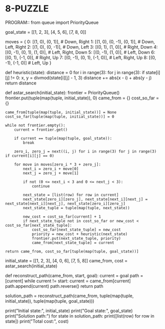 # 8-PUZZLE

PROGRAM::
from queue import PriorityQueue

goal_state = [[1, 2, 3], [4, 5, 6], [7, 8, 0]]

moves = {
    0: [(1, 0), (0, 1)],      # Down, Right
    1: [(1, 0), (0, -1), (0, 1)], # Down, Left, Right
    2: [(1, 0), (0, -1)],     # Down, Left
    3: [(0, 1), (1, 0)],      # Right, Down
    4: [(0, -1), (0, 1), (1, 0)], # Left, Right, Down
    5: [(0, -1), (1, 0)],     # Left, Down
    6: [(0, 1), (-1, 0)],     # Right, Up
    7: [(0, -1), (0, 1), (-1, 0)], # Left, Right, Up
    8: [(0, -1), (-1, 0)]     # Left, Up
}

def heuristic(state):
    distance = 0
    for i in range(3):
        for j in range(3):
            if state[i][j] != 0:
                x, y = divmod(state[i][j] - 1, 3)
                distance += abs(x - i) + abs(y - j)
    return distance

def astar_search(initial_state):
    frontier = PriorityQueue()
    frontier.put(tuple(map(tuple, initial_state)), 0)
    came_from = {}
    cost_so_far = {}
    
    came_from[tuple(map(tuple, initial_state))] = None
    cost_so_far[tuple(map(tuple, initial_state))] = 0

    while not frontier.empty():
        current = frontier.get()

        if current == tuple(map(tuple, goal_state)):
            break

        zero_i, zero_j = next((i, j) for i in range(3) for j in range(3) if current[i][j] == 0)

        for move in moves[zero_i * 3 + zero_j]:
            next_i = zero_i + move[0]
            next_j = zero_j + move[1]

            if not (0 <= next_i < 3 and 0 <= next_j < 3):
                continue

            next_state = [list(row) for row in current]  
            next_state[zero_i][zero_j], next_state[next_i][next_j] = next_state[next_i][next_j], next_state[zero_i][zero_j]
            next_state_tuple = tuple(map(tuple, next_state))

            new_cost = cost_so_far[current] + 1
            if next_state_tuple not in cost_so_far or new_cost < cost_so_far[next_state_tuple]:
                cost_so_far[next_state_tuple] = new_cost
                priority = new_cost + heuristic(next_state)
                frontier.put(next_state_tuple, priority)
                came_from[next_state_tuple] = current

    return came_from, cost_so_far[tuple(map(tuple, goal_state))]

initial_state = [[1, 2, 3], [4, 0, 6], [7, 5, 8]]
came_from, cost = astar_search(initial_state)

def reconstruct_path(came_from, start, goal):
    current = goal
    path = [current]
    while current != start:
        current = came_from[current]
        path.append(current)
    path.reverse()
    return path

solution_path = reconstruct_path(came_from,
                                  tuple(map(tuple, initial_state)),
                                  tuple(map(tuple, goal_state)))

print("Initial state:", initial_state)
print("Goal state:", goal_state)
print("Solution path:")
for state in solution_path:
    print([list(row) for row in state])
print("Total cost:", cost)
